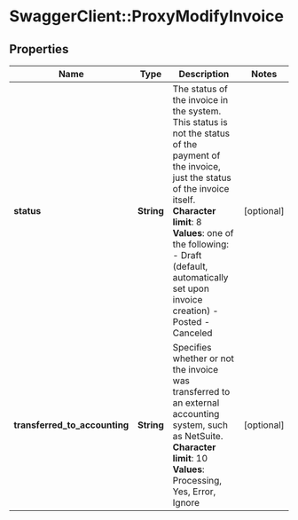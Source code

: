 # SwaggerClient::ProxyModifyInvoice

## Properties
Name | Type | Description | Notes
------------ | ------------- | ------------- | -------------
**status** | **String** |  The status of the invoice in the system. This status is not the status of the payment of the invoice, just the status of the invoice itself. **Character limit**: 8 **Values**: one of the following:  -  Draft (default, automatically set upon invoice creation)  -  Posted  -  Canceled   | [optional] 
**transferred_to_accounting** | **String** |  Specifies whether or not the invoice was transferred to an external accounting system, such as NetSuite. **Character limit**: 10 **Values**: Processing, Yes, Error, Ignore  | [optional] 


